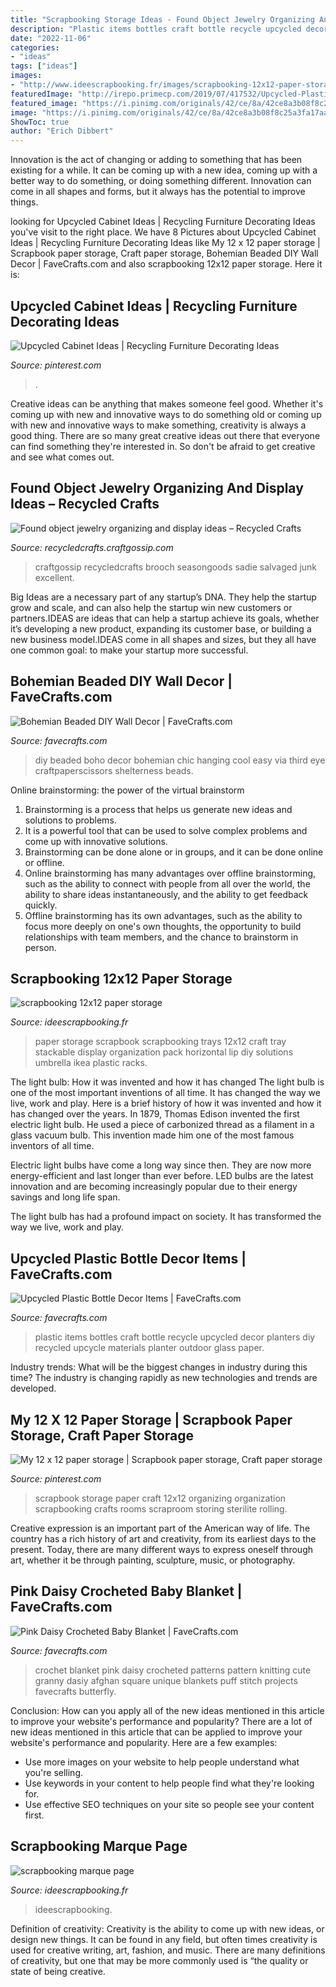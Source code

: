 ```yaml
---
title: "Scrapbooking Storage Ideas - Found Object Jewelry Organizing And Display Ideas – Recycled Crafts"
description: "Plastic items bottles craft bottle recycle upcycled decor planters diy recycled upcycle materials planter outdoor glass paper"
date: "2022-11-06"
categories:
- "ideas"
tags: ["ideas"]
images:
- "http://www.ideescrapbooking.fr/images/scrapbooking-12x12-paper-storage_10.jpg"
featuredImage: "http://irepo.primecp.com/2019/07/417532/Upcycled-Plastic-Bottle-Decor-Items_ExtraLarge900_ID-3293605.jpg?v=3293605"
featured_image: "https://i.pinimg.com/originals/42/ce/8a/42ce8a3b08f8c25a3fa17aa38b9ef943.jpg"
image: "https://i.pinimg.com/originals/42/ce/8a/42ce8a3b08f8c25a3fa17aa38b9ef943.jpg"
ShowToc: true
author: "Erich Dibbert"
---
```



Innovation is the act of changing or adding to something that has been existing for a while. It can be coming up with a new idea, coming up with a better way to do something, or doing something different. Innovation can come in all shapes and forms, but it always has the potential to improve things.

	

		
looking for Upcycled Cabinet Ideas | Recycling Furniture Decorating Ideas you've visit to the right place. We have 8 Pictures about Upcycled Cabinet Ideas | Recycling Furniture Decorating Ideas like My 12 x 12 paper storage | Scrapbook paper storage, Craft paper storage, Bohemian Beaded DIY Wall Decor | FaveCrafts.com and also scrapbooking 12x12 paper storage. Here it is:
		
    
## Upcycled Cabinet Ideas | Recycling Furniture Decorating Ideas

<img loading=lazy src="https://i.pinimg.com/736x/39/57/9e/39579eca4a4e2f712c8d4ed27c956174.jpg" onerror="this.onerror=null;this.src='https://tse3.mm.bing.net/th?id=OIP.uOn-aqcNI9VLuPAnYsblpwHaLH&amp;pid=15.1';" alt="Upcycled Cabinet Ideas | Recycling Furniture Decorating Ideas">

_Source: pinterest.com_

>. 

	

Creative ideas can be anything that makes someone feel good. Whether it's coming up with new and innovative ways to do something old or coming up with new and innovative ways to make something, creativity is always a good thing. There are so many great creative ideas out there that everyone can find something they're interested in. So don't be afraid to get creative and see what comes out.

    
## Found Object Jewelry Organizing And Display Ideas – Recycled Crafts

<img loading=lazy src="https://i2.wp.com/recycledcrafts.craftgossip.com/files/2014/12/thread-display-jewelry.jpg?fit=600%2C931&amp;ssl=1" onerror="this.onerror=null;this.src='https://tse4.mm.bing.net/th?id=OIP.9SVp-wCqhzaNJq2ZTuc0rwHaLf&amp;pid=15.1';" alt="Found object jewelry organizing and display ideas – Recycled Crafts">

_Source: recycledcrafts.craftgossip.com_

>craftgossip recycledcrafts brooch seasongoods sadie salvaged junk excellent. 

	

Big Ideas are a necessary part of any startup’s DNA. They help the startup grow and scale, and can also help the startup win new customers or partners.IDEAS are ideas that can help a startup achieve its goals, whether it’s developing a new product, expanding its customer base, or building a new business model.IDEAS come in all shapes and sizes, but they all have one common goal: to make your startup more successful.

    
## Bohemian Beaded DIY Wall Decor | FaveCrafts.com

<img loading=lazy src="http://irepo.primecp.com/2016/03/274326/Bohemian-Beaded-DIY-Wall-Decor_ExtraLarge700_ID-1579882.jpg?v=1579882" onerror="this.onerror=null;this.src='https://tse3.mm.bing.net/th?id=OIP.wgw_sKqnrvs5EwtFc0vRhgHaK4&amp;pid=15.1';" alt="Bohemian Beaded DIY Wall Decor | FaveCrafts.com">

_Source: favecrafts.com_

>diy beaded boho decor bohemian chic hanging cool easy via third eye craftpaperscissors shelterness beads. 

	

Online brainstorming: the power of the virtual brainstorm
1. Brainstorming is a process that helps us generate new ideas and solutions to problems.
2. It is a powerful tool that can be used to solve complex problems and come up with innovative solutions.
3. Brainstorming can be done alone or in groups, and it can be done online or offline.
4. Online brainstorming has many advantages over offline brainstorming, such as the ability to connect with people from all over the world, the ability to share ideas instantaneously, and the ability to get feedback quickly.
5. Offline brainstorming has its own advantages, such as the ability to focus more deeply on one's own thoughts, the opportunity to build relationships with team members, and the chance to brainstorm in person.

    
## Scrapbooking 12x12 Paper Storage

<img loading=lazy src="http://www.ideescrapbooking.fr/images/scrapbooking-12x12-paper-storage_10.jpg" onerror="this.onerror=null;this.src='https://tse3.mm.bing.net/th?id=OIP.6PjT48kUdH1Jb036rI81WgHaKe&amp;pid=15.1';" alt="scrapbooking 12x12 paper storage">

_Source: ideescrapbooking.fr_

>paper storage scrapbook scrapbooking trays 12x12 craft tray stackable display organization pack horizontal lip diy solutions umbrella ikea plastic racks. 

	

The light bulb: How it was invented and how it has changed
The light bulb is one of the most important inventions of all time. It has changed the way we live, work and play. Here is a brief history of how it was invented and how it has changed over the years.
In 1879, Thomas Edison invented the first electric light bulb. He used a piece of carbonized thread as a filament in a glass vacuum bulb. This invention made him one of the most famous inventors of all time.

Electric light bulbs have come a long way since then. They are now more energy-efficient and last longer than ever before. LED bulbs are the latest innovation and are becoming increasingly popular due to their energy savings and long life span.

The light bulb has had a profound impact on society. It has transformed the way we live, work and play.

    
## Upcycled Plastic Bottle Decor Items | FaveCrafts.com

<img loading=lazy src="http://irepo.primecp.com/2019/07/417532/Upcycled-Plastic-Bottle-Decor-Items_ExtraLarge900_ID-3293605.jpg?v=3293605" onerror="this.onerror=null;this.src='https://tse1.mm.bing.net/th?id=OIP.WLjuVf6gpC46Ni1RP-V0WwHaLH&amp;pid=15.1';" alt="Upcycled Plastic Bottle Decor Items | FaveCrafts.com">

_Source: favecrafts.com_

>plastic items bottles craft bottle recycle upcycled decor planters diy recycled upcycle materials planter outdoor glass paper. 

	

Industry trends: What will be the biggest changes in industry during this time?
The industry is changing rapidly as new technologies and trends are developed.

    
## My 12 X 12 Paper Storage | Scrapbook Paper Storage, Craft Paper Storage

<img loading=lazy src="https://i.pinimg.com/originals/42/ce/8a/42ce8a3b08f8c25a3fa17aa38b9ef943.jpg" onerror="this.onerror=null;this.src='https://tse4.mm.bing.net/th?id=OIP.r5PSwqFK7yC8xKvFaBWFiAHaJ4&amp;pid=15.1';" alt="My 12 x 12 paper storage | Scrapbook paper storage, Craft paper storage">

_Source: pinterest.com_

>scrapbook storage paper craft 12x12 organizing organization scrapbooking crafts rooms scraproom storing sterilite rolling. 

	

Creative expression is an important part of the American way of life. The country has a rich history of art and creativity, from its earliest days to the present. Today, there are many different ways to express oneself through art, whether it be through painting, sculpture, music, or photography.

    
## Pink Daisy Crocheted Baby Blanket | FaveCrafts.com

<img loading=lazy src="https://irepo.primecp.com/2016/03/274653/Pink-Daisy-Crocheted-Baby-Blanket_ExtraLarge1000_ID-1583733.jpg?v=1583733" onerror="this.onerror=null;this.src='https://tse1.mm.bing.net/th?id=OIP.wNXNKPAsmed79G6ZbSLVBADDEs&amp;pid=15.1';" alt="Pink Daisy Crocheted Baby Blanket | FaveCrafts.com">

_Source: favecrafts.com_

>crochet blanket pink daisy crocheted patterns pattern knitting cute granny dasiy afghan square unique blankets puff stitch projects favecrafts butterfly. 

	

Conclusion: How can you apply all of the new ideas mentioned in this article to improve your website's performance and popularity?
There are a lot of new ideas mentioned in this article that can be applied to improve your website's performance and popularity. Here are a few examples: 
- Use more images on your website to help people understand what you're selling. 
- Use keywords in your content to help people find what they're looking for. 
- Use effective SEO techniques on your site so people see your content first.

    
## Scrapbooking Marque Page

<img loading=lazy src="https://www.ideescrapbooking.fr/images/scrapbooking-marque-page_7.jpg" onerror="this.onerror=null;this.src='https://tse4.mm.bing.net/th?id=OIP.p9FfRVqP5lthb19QZnlb-wHaJ4&amp;pid=15.1';" alt="scrapbooking marque page">

_Source: ideescrapbooking.fr_

>ideescrapbooking. 

	

Definition of creativity:
Creativity is the ability to come up with new ideas, or design new things. It can be found in any field, but often times creativity is used for creative writing, art, fashion, and music. There are many definitions of creativity, but one that may be more commonly used is “the quality or state of being creative.

